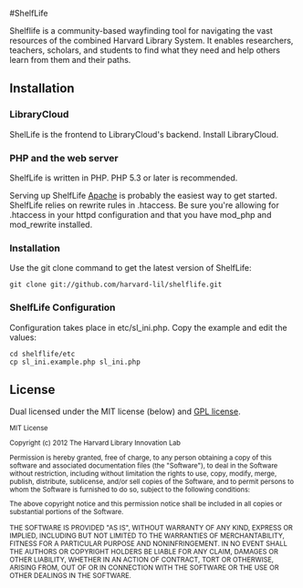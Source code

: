 #ShelfLife

Shelflife is a community-based wayfinding tool for navigating the vast resources of the combined Harvard Library System. It enables researchers, teachers, scholars, and students to find what they need and help others learn from them and their paths.

## Installation

### LibraryCloud

ShelLife is the frontend to LibraryCloud's backend. Install LibraryCloud.

### PHP and the web server

ShelfLife is written in PHP. PHP 5.3 or later is recommended.

Serving up ShelfLife [Apache](http://httpd.apache.org/) is probably the easiest way to get started. ShelfLife relies on rewrite rules in .htaccess. Be sure you're allowing for .htaccess in your httpd configuration and that you have mod_php and mod_rewrite installed.

### Installation

Use the git clone command to get the latest version of ShelfLife:

    git clone git://github.com/harvard-lil/shelflife.git

### ShelfLife Configuration

Configuration takes place in etc/sl_ini.php. Copy the example and edit the values:

    cd shelflife/etc
    cp sl_ini.example.php sl_ini.php

## License

Dual licensed under the MIT license (below) and [GPL license](http://www.gnu.org/licenses/gpl-3.0.html).

<small>
MIT License

Copyright (c) 2012 The Harvard Library Innovation Lab

Permission is hereby granted, free of charge, to any person obtaining a copy of this software and associated documentation files (the "Software"), to deal in the Software without restriction, including without limitation the rights to use, copy, modify, merge, publish, distribute, sublicense, and/or sell copies of the Software, and to permit persons to whom the Software is furnished to do so, subject to the following conditions:

The above copyright notice and this permission notice shall be included in all copies or substantial portions of the Software.

THE SOFTWARE IS PROVIDED "AS IS", WITHOUT WARRANTY OF ANY KIND, EXPRESS OR IMPLIED, INCLUDING BUT NOT LIMITED TO THE WARRANTIES OF MERCHANTABILITY, FITNESS FOR A PARTICULAR PURPOSE AND NONINFRINGEMENT. IN NO EVENT SHALL THE AUTHORS OR COPYRIGHT HOLDERS BE LIABLE FOR ANY CLAIM, DAMAGES OR OTHER LIABILITY, WHETHER IN AN ACTION OF CONTRACT, TORT OR OTHERWISE, ARISING FROM, OUT OF OR IN CONNECTION WITH THE SOFTWARE OR THE USE OR OTHER DEALINGS IN THE SOFTWARE.
</small>
